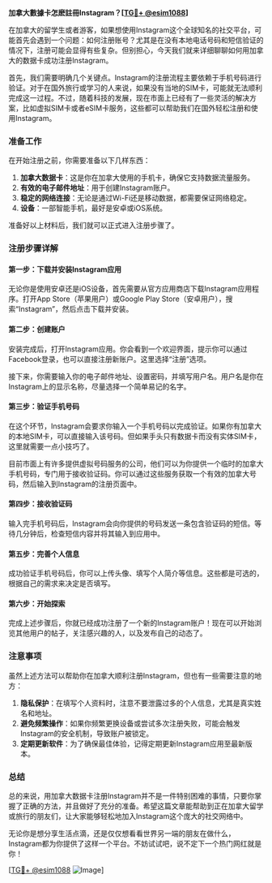 **加拿大數據卡怎麽註冊Instagram？[[TG💪+ @esim1088](https://t.me/s/esim1088)]**

在加拿大的留学生或者游客，如果想使用Instagram这个全球知名的社交平台，可能首先会遇到一个问题：如何注册账号？尤其是在没有本地电话号码和短信验证的情况下，注册可能会显得有些复杂。但别担心，今天我们就来详细聊聊如何用加拿大的数据卡成功注册Instagram。

首先，我们需要明确几个关键点。Instagram的注册流程主要依赖于手机号码进行验证。对于在国外旅行或学习的人来说，如果没有当地的SIM卡，可能就无法顺利完成这一过程。不过，随着科技的发展，现在市面上已经有了一些灵活的解决方案，比如虚拟SIM卡或者eSIM卡服务，这些都可以帮助我们在国外轻松注册和使用Instagram。

### 准备工作

在开始注册之前，你需要准备以下几样东西：

1. **加拿大数据卡**：这是你在加拿大使用的手机卡，确保它支持数据流量服务。
2. **有效的电子邮件地址**：用于创建Instagram账户。
3. **稳定的网络连接**：无论是通过Wi-Fi还是移动数据，都需要保证网络稳定。
4. **设备**：一部智能手机，最好是安卓或iOS系统。

准备好以上材料后，我们就可以正式进入注册步骤了。

### 注册步骤详解

#### 第一步：下载并安装Instagram应用

无论你是使用安卓还是iOS设备，首先需要从官方应用商店下载Instagram应用程序。打开App Store（苹果用户）或Google Play Store（安卓用户），搜索“Instagram”，然后点击下载并安装。

#### 第二步：创建账户

安装完成后，打开Instagram应用。你会看到一个欢迎界面，提示你可以通过Facebook登录，也可以直接注册新账户。这里选择“注册”选项。

接下来，你需要输入你的电子邮件地址、设置密码，并填写用户名。用户名是你在Instagram上的显示名称，尽量选择一个简单易记的名字。

#### 第三步：验证手机号码

在这个环节，Instagram会要求你输入一个手机号码以完成验证。如果你有加拿大的本地SIM卡，可以直接输入该号码。但如果手头只有数据卡而没有实体SIM卡，这里就需要一点小技巧了。

目前市面上有许多提供虚拟号码服务的公司，他们可以为你提供一个临时的加拿大手机号码，专门用于接收验证码。你可以通过这些服务获取一个有效的加拿大号码，然后输入到Instagram的注册页面中。

#### 第四步：接收验证码

输入完手机号码后，Instagram会向你提供的号码发送一条包含验证码的短信。等待几分钟后，检查短信内容并将其输入到应用中。

#### 第五步：完善个人信息

成功验证手机号码后，你可以上传头像、填写个人简介等信息。这些都是可选的，根据自己的需求来决定是否填写。

#### 第六步：开始探索

完成上述步骤后，你就已经成功注册了一个新的Instagram账户！现在可以开始浏览其他用户的帖子，关注感兴趣的人，以及发布自己的动态了。

### 注意事项

虽然上述方法可以帮助你在加拿大顺利注册Instagram，但也有一些需要注意的地方：

1. **隐私保护**：在填写个人资料时，注意不要泄露过多的个人信息，尤其是真实姓名和地址。
2. **避免频繁操作**：如果你频繁更换设备或尝试多次注册失败，可能会触发Instagram的安全机制，导致账户被锁定。
3. **定期更新软件**：为了确保最佳体验，记得定期更新Instagram应用至最新版本。

### 总结

总的来说，用加拿大数据卡注册Instagram并不是一件特别困难的事情，只要你掌握了正确的方法，并且做好了充分的准备。希望这篇文章能帮助到正在加拿大留学或旅行的朋友们，让大家能够轻松地加入Instagram这个庞大的社交网络中。

无论你是想分享生活点滴，还是仅仅想看看世界另一端的朋友在做什么，Instagram都为你提供了这样一个平台。不妨试试吧，说不定下一个热门网红就是你！

[[TG💪+ @esim1088](https://t.me/s/esim1088) ![Image](https://i.postimg.cc/4NQfJmqS/Snipaste-2025-05-13-00-14-12.png)]